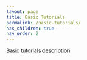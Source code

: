 ```yaml
---
layout: page
title: Basic Tutorials
permalink: /basic-tutorials/
has_children: true
nav_order: 2
---
```


Basic tutorials description